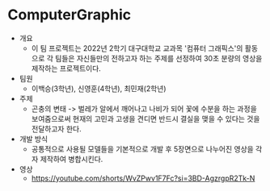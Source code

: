 # ComputerGraphic

- 개요
  - 이 팀 프로젝트는 2022년 2학기 대구대학교 교과목 '컴퓨터 그래픽스'의 활동으로 각 팀들은 자신들만의 전하고자 하는 주제를 선정하여 30초 분량의 영상을 제작하는 프로젝트이다.
- 팀원
  - 이백승(3학년), 신영훈(4학년), 최민재(2학년)
- 주제
  - 곤충의 변태 -> 벌레가 알에서 깨어나고 나비가 되어 꽃에 수분을 하는 과정을 보여줌으로써 현재의 고민과 고생을 견디면 반드시 결실을 맺을 수 있다는 것을 전달하고자 한다.
- 개발 방식
  - 공통적으로 사용될 모델들을 기본적으로 개발 후 5장면으로 나누어진 영상을 각자 제작하여 병합시킨다.
- 영상
  - https://youtube.com/shorts/WvZPwv1F7Fc?si=3BD-AgzrgpR2Tk-N
